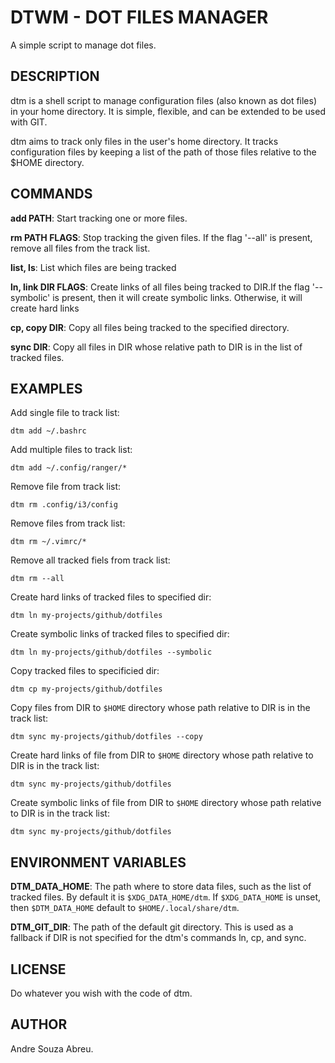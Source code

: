 # DTWM - DOT FILES MANAGER

A simple script to manage dot files.

## DESCRIPTION

dtm is a shell script to manage configuration files (also known as dot files) in your home directory. It is simple, flexible, and can be extended to be used with GIT.

dtm aims to track only files in the user's home directory. It tracks configuration files by keeping a list of the path of those files relative to the \$HOME directory.

## COMMANDS

**add PATH**: Start tracking one or more files.

**rm PATH FLAGS**: Stop tracking the given files. If the flag '--all' is present, remove all files from the track list.

**list, ls**: List which files are being tracked

**ln, link DIR FLAGS**: Create links of all files being tracked to DIR.If the flag '--symbolic' is present, then it will create symbolic links. Otherwise, it will create hard links

**cp, copy DIR**: Copy all files being tracked to the specified directory.

**sync DIR**: Copy all files in DIR whose relative path to DIR is in the list of tracked files.

## EXAMPLES

Add single file to track list:

```
dtm add ~/.bashrc
```

Add multiple files to track list:

```
dtm add ~/.config/ranger/*
```

Remove file from track list:

```
dtm rm .config/i3/config
```

Remove files from track list:

```
dtm rm ~/.vimrc/*
```

Remove all tracked fiels from track list:

```
dtm rm --all
```

Create hard links of tracked files to specified dir:

```
dtm ln my-projects/github/dotfiles
```

Create symbolic links of tracked files to specified dir:

```
dtm ln my-projects/github/dotfiles --symbolic
```

Copy tracked files to specificied dir:

```
dtm cp my-projects/github/dotfiles
```

Copy files from DIR to `$HOME` directory whose path relative to DIR is in the track list:

```
dtm sync my-projects/github/dotfiles --copy
```

Create hard links of file from DIR to `$HOME` directory whose path relative to DIR is in the track list:

```
dtm sync my-projects/github/dotfiles 
```

Create symbolic links of file from DIR to `$HOME` directory whose path relative to DIR is in the track list:

```
dtm sync my-projects/github/dotfiles 
```

## ENVIRONMENT VARIABLES

**DTM_DATA_HOME**: The path where to store data files, such as the list of tracked files. By default it is `$XDG_DATA_HOME/dtm`. If `$XDG_DATA_HOME` is unset, then `$DTM_DATA_HOME` default to `$HOME/.local/share/dtm`.

**DTM_GIT_DIR**: The path of the default git directory. This is used as a fallback if DIR is not specified for the dtm's commands ln, cp, and sync.

## LICENSE

Do whatever you wish with the code of dtm.

## AUTHOR

Andre Souza Abreu.

